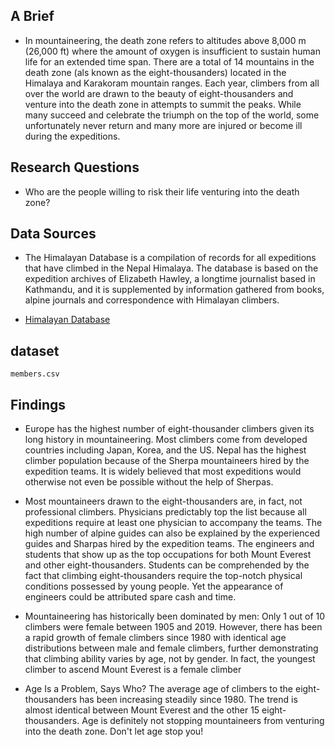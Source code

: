 ## A Brief
 - In mountaineering, the death zone refers to altitudes above 8,000 m (26,000 ft) where the amount of oxygen is insufficient to sustain human life for an extended time span. There are a total of 14 mountains in the death zone (als known as the eight-thousanders) located in the Himalaya and Karakoram mountain ranges. Each year, climbers from all over the world are drawn to the beauty of eight-thousanders and venture into the death zone in attempts to summit the peaks. While many succeed and celebrate the triumph on the top of the world, some unfortunately never return and many more are injured or become ill during the expeditions.

## Research Questions
- Who are the people willing to risk their life venturing into the death zone?

## Data Sources
- The Himalayan Database is a compilation of records for all expeditions that have climbed in the Nepal   Himalaya. The database is based on the expedition archives of Elizabeth Hawley, a longtime journalist based in Kathmandu, and it is supplemented by information gathered from books, alpine journals and correspondence with Himalayan climbers.

- [Himalayan Database](https://www.himalayandatabase.com/downloads.html)

## dataset
`members.csv`
 
 ## Findings
 
-  Europe has the highest number of eight-thousander climbers given its long history in mountaineering. Most climbers come from developed countries including Japan, Korea, and the US.
Nepal has the highest climber population because of the Sherpa mountaineers hired by the expedition teams. It is widely believed that most expeditions would otherwise not even be possible without the help of Sherpas.

- Most mountaineers drawn to the eight-thousanders are, in fact, not professional climbers. Physicians predictably top the list because all expeditions require at least one physician to accompany the teams. The high number of alpine guides can also be explained by the experienced guides and Sharpas hired by the expedition teams. The engineers and students that show up as the top occupations for both Mount Everest and other eight-thousanders. Students can be comprehended by the fact that climbing eight-thousanders require the top-notch physical conditions possessed by young people. Yet the appearance of engineers could be attributed spare cash and time.

- Mountaineering has historically been dominated by men: Only 1 out of 10 climbers were female between 1905 and 2019. However, there has been a rapid growth of female climbers since 1980 with identical age distributions between male and female climbers, further demonstrating that climbing ability varies by age, not by gender. In fact, the youngest climber to ascend Mount Everest is a female climber

- Age Is a Problem, Says Who?
The average age of climbers to the eight-thousanders has been increasing steadily since 1980. The trend is almost identical between Mount Everest and the other 15 eight-thousanders. Age is definitely not stopping mountaineers from venturing into the death zone. Don't let age stop you!

